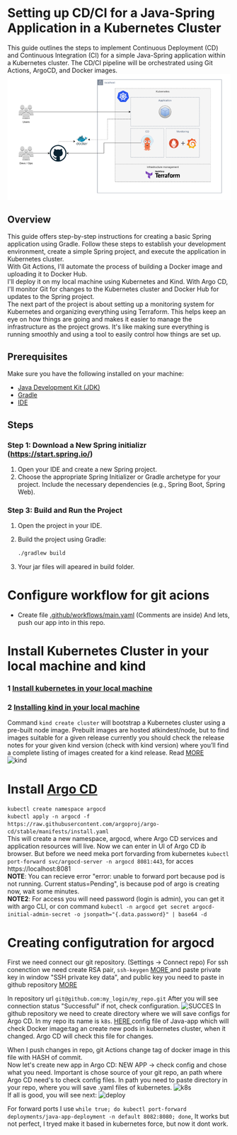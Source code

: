 # Setting up CD/CI for a Java-Spring Application in a Kubernetes Cluster

This guide outlines the steps to implement Continuous Deployment (CD) and Continuous Integration (CI) for a simple Java-Spring application within a Kubernetes cluster. The CD/CI pipeline will be orchestrated using Git Actions, ArgoCD, and Docker images.
![Example](images/schemaCDCI.png)

## Overview

This guide offers step-by-step instructions for creating a basic Spring application using Gradle. Follow these steps to establish your development environment, create a simple Spring project, and execute the application in Kubernetes cluster.  
With Git Actions, I'll automate the process of building a Docker image and uploading it to Docker Hub.  
I'll deploy it on my local machine using Kubernetes and Kind. With Argo CD, I'll monitor Git for changes to the Kubernetes cluster and Docker Hub for updates to the Spring project.  
The next part of the project is about setting up a monitoring system for Kubernetes and organizing everything using Terraform. This helps keep an eye on how things are going and makes it easier to manage the infrastructure as the project grows. It's like making sure everything is running smoothly and using a tool to easily control how things are set up.

## Prerequisites

Make sure you have the following installed on your machine:

- [Java Development Kit (JDK)](https://adoptopenjdk.net/)
- [Gradle](https://gradle.org/)
- [IDE](https://code.visualstudio.com/)

## Steps

### Step 1: Download a New Spring initializr (https://start.spring.io/)

1. Open your IDE and create a new Spring project.
2. Choose the appropriate Spring Initializer or Gradle archetype for your project. Include the necessary dependencies (e.g., Spring Boot, Spring Web).  

### Step 3: Build and Run the Project

1. Open the project in your IDE.
2. Build the project using Gradle:

   ```bash
   ./gradlew build
   
3. Your jar files will apeared in build folder.  

# Configure workflow for git acions

 - Create file [.github/workflows/main.yaml](.github/workflows/main.yaml) (Comments are inside)
   And lets, push our app into in this repo.

# Install Kubernetes Cluster in your local machine and kind

###  1 [ Install kubernetes in your local machine ](https://kubernetes.io/releases/download/)

###  2 [ Installing kind in your local machine ](https://kind.sigs.k8s.io/docs/user/quick-start/#installation)

Command `kind create cluster` will bootstrap a Kubernetes cluster using a pre-built node image. Prebuilt images are hosted atkindest/node, but to find images suitable for a given release currently you should check the release notes for your given kind version (check with kind version) where you’ll find a complete listing of images created for a kind release. Read [ MORE ](https://kind.sigs.k8s.io/docs/user/quick-start/#creating-a-cluster)  
![ kind ](images/kind.jpg)

# Install [ Argo CD ](https://argo-cd.readthedocs.io/en/stable/getting_started/)  
`kubectl create namespace argocd`  
`kubectl apply -n argocd -f https://raw.githubusercontent.com/argoproj/argo-cd/stable/manifests/install.yaml`  
This will create a new namespace, argocd, where Argo CD services and application resources will live. 
Now we can enter in UI of Argo CD ib browser. But before we need meka port forvarding from kubernetes `kubectl port-forward svc/argocd-server -n argocd 8081:443`, for acces https://localhost:8081  
**NOTE**: You can recieve error "error: unable to forward port because pod is not running. Current status=Pending", is because pod of argo is creating now, wait some minutes.  
**NOTE2**: For access you will need password (login is admin), you can get it with argo CLI, or con command `kubectl -n argocd get secret argocd-initial-admin-secret -o jsonpath="{.data.password}" | base64 -d`  

# Creating configutration for argocd
First we need connect our git repository. (Settings -> Connect repo)
For ssh conenction we need create RSA pair, `ssh-keygen` [ MORE ](https://www.ssh.com/academy/ssh/keygen) and paste private key in window "SSH private key data", and public key you need to paste in github repository [ MORE ](https://docs.github.com/en/authentication/connecting-to-github-with-ssh/adding-a-new-ssh-key-to-your-github-account)  


In repository url `git@github.com:my_login/my_repo.git`
After you will see connection status "Successful" if not, check configuration.
![SUCCES](images/success.jpg)
In github repository we need to create directory where we will save configs for Argo CD. In my repo its name is `k8s`.
[ HERE ](k8s/java-app.yaml) config file of Java-app which will check Docker image:tag an create new pods in kubernetes cluster, when it changed. Argo CD will check this file for changes.

When I push changes in repo, git Actions change tag of docker image in this file with HASH of commit.  
Now let's create new app in Argo CD:
NEW APP -> check config and chose what you need. Important is chose source of your git repo, an path where Argo CD need's to check config files.
In path you need to paste directory in your repo, where you will save .yaml files of kubernetes.
![k8s](images/k8spath.jpg)  
If all is good, you will see next:
![ deploy ](images/deploying.jpg)

For forward ports I use `while true; do kubectl port-forward deployments/java-app-deployment -n default 8082:8080; done`, It works but not perfect, I tryed make it based in kubernetes force, but now it dont work.
